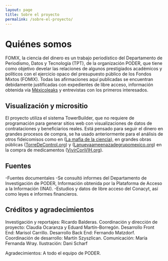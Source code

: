 ```yaml
---
layout: page
title: Sobre el proyecto
permalink: /sobre-el-proyecto/
---
```


# Quiénes somos

FOMIX, la ciencia del dinero es un trabajo periodístico del Departamento de Periodismo, Datos y Tecnología (TPT), de la organización PODER, que tiene como objetivo develar las relaciones de algunos prestigiados académicos y políticos con el ejercicio opaco del presupuesto público de los Fondos Mixtos (FOMIX). Todas las afirmaciones aquí publicadas se encuentran debidamente justificadas con expedientes de libre acceso, información obtenida vía [Méxicoleaks](https://mexicoleaks.mx/) y entrevistas con los primeros interesados.

## Visualización y micrositio

El proyecto utiliza el sistema TowerBuilder, que no requiere de programación para generar sitios web con visualizaciones de datos de contrataciones y beneficiarios reales. Está pensado para seguir el dinero en grandes procesos de compra, se ha usado anteriormente para el análisis de otros fideicomisos como en ([La mafia de la ciencia](https://lamafiadelaciencia.poderlatam.org/)), en grandes obras públicas ([TorreDeControl.org](https://torredecontrol.org/)) y ([Lanuevaameenazadegrupomexico.org](https://lanuevaamenazadegrupomexico.projectpoder.org/)) en la compra de medicamentos ([VivirConVIH.org](https://vivirconvih.org/)).

## Fuentes

-Fuentes documentales
-Se consultó informes del Departamento de Investigación de PODER, Información obtenida por la Plataforma de Acceso a la Información (INAI). 
-Estudios y datos de libre acceso del Conacyt, así como leyes e informes financieros.

## Créditos y agradecimientos

Investigación y reportajes: Ricardo Balderas.
Coordinación y dirección de proyecto: Claudia Ocaranza y Eduard Martín-Borregón.
Desarrollo Front End: Marisol Carrillo.
Desarrollo Back End: Fernando Matzdorf.
Coordinación de desarrollo: Martín Szyszlican.
Comunicación: María Fernanda Wray.
Ilustración: Dani Scharf

Agradecimientos: A todo el equipo de PODER.
